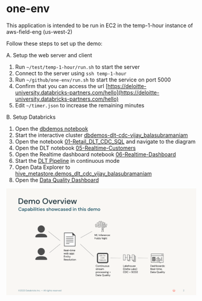 # one-env

This application is intended to be run in EC2 in the temp-1-hour instance of aws-field-eng (us-west-2)

Follow these steps to set up the demo:

A. Setup the web server and client

1. Run `~/test/temp-1-hour/run.sh` to start the server
2. Connect to the server using `ssh temp-1-hour`
3. Run `~/github/one-env/run.sh` to start the service on port 5000
4. Confirm that you can access the url [https://deloitte-university.databricks-partners.com/hello](https://deloitte-university.databricks-partners.com/hello)
5. Edit `~/timer.json` to increase the remaining minutes

B. Setup Databricks

1. Open the [dbdemos notebook](https://e2-demo-field-eng.cloud.databricks.com/?o=1444828305810485#notebook/3254325001509350/command/3631133442639536)
2. Start the interactive cluster [dbdemos-dlt-cdc-vijay_balasubramaniam
](https://e2-demo-field-eng.cloud.databricks.com/?o=1444828305810485#setting/clusters/0309-191351-v77c0rzi/apps)
3. Open the notebook [01-Retail_DLT_CDC_SQL](https://e2-demo-field-eng.cloud.databricks.com/?o=1444828305810485#notebook/3631133442640798/command/3631133442640808) and navigate to the diagram
4. Open the DLT notebook [05-Realtime-Customers](https://e2-demo-field-eng.cloud.databricks.com/?o=1444828305810485#notebook/3631133442764049/command/3631133442764051)
5. Open the Realtime dashboard notebook [06-Realtime-Dashboard](https://e2-demo-field-eng.cloud.databricks.com/?o=1444828305810485#notebook/3631133442764114/command/3631133442764215)
6. Start the [DLT Pipeline](https://e2-demo-field-eng.cloud.databricks.com/?o=1444828305810485#joblist/pipelines/9f406290-3739-4fdd-b6c5-d9f0e9502efb/updates/985b1305-0e14-4c0a-a23a-3eae65d05a86) in continuous mode
7. Open Data Explorer to [hive_metastore.demos_dlt_cdc_vijay_balasubramaniam](https://e2-demo-field-eng.cloud.databricks.com/sql/explore/data/hive_metastore/demos_dlt_cdc_vijay_balasubramaniam?o=1444828305810485)
8. Open the [Data Quality Dashboard](https://e2-demo-field-eng.cloud.databricks.com/sql/dashboards/6f73dd1b-17b1-49d0-9a11-b3772a2c3357-dlt---retail-data-quality-stats?o=1444828305810485#)

<img src="media/demo_overview.svg">
